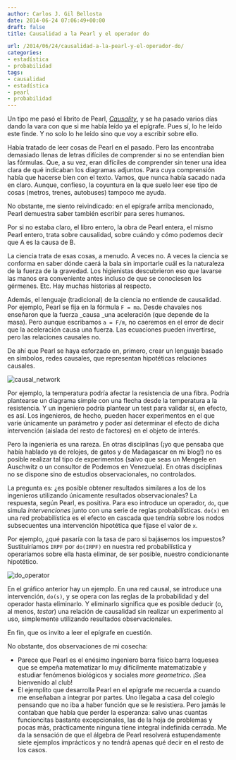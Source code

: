 ```yaml
---
author: Carlos J. Gil Bellosta
date: 2014-06-24 07:06:49+00:00
draft: false
title: Causalidad a la Pearl y el operador do

url: /2014/06/24/causalidad-a-la-pearl-y-el-operador-do/
categories:
- estadística
- probabilidad
tags:
- causalidad
- estadística
- pearl
- probabilidad
---
```


Un tipo me pasó el librito de Pearl, [_Causality_](http://bayes.cs.ucla.edu/BOOK-2K/index.html), y se ha pasado varios días dando la vara con que si me había leído ya el epígrafe. Pues sí, lo he leído este finde. Y no solo lo he leído sino que voy a escribir sobre ello.

Había tratado de leer cosas de Pearl en el pasado. Pero las encontraba demasiado llenas de letras difíciles de comprender si no se entendían bien las fórmulas. Que, a su vez, eran difíciles de comprender sin tener una idea clara de qué indicaban los diagramas adjuntos. Para cuya comprensión había que hacerse bien con el texto. Vamos, que nunca había sacado nada en claro. Aunque, confieso, la coyuntura en la que suelo leer ese tipo de cosas (metros, trenes, autobuses) tampoco me ayuda.

No obstante, me siento reivindicado: en el epígrafe arriba mencionado, Pearl demuestra saber también escribir para seres humanos.

Por si no estaba claro, el libro entero, la obra de Pearl entera, el mismo Pearl entero, trata sobre causalidad, sobre cuándo y cómo podemos decir que A es la causa de B.

La ciencia trata de esas cosas, a menudo. A veces no. A veces la ciencia se conforma en saber dónde caerá la bala sin importarle cuál es la naturaleza de la fuerza de la gravedad. Los higienistas descubrieron eso que lavarse las manos era conveniente antes incluso de que se conociesen los gérmenes. Etc. Hay muchas historias al respecto.

Además, el lenguaje (tradicional) de la ciencia no entiende de causalidad. Por ejemplo, Pearl se fija en la fórmula `F = ma`. Desde chavales nos enseñaron que la fuerza _causa _una aceleración (que depende de la masa). Pero aunque escribamos `a = F/m`, no caeremos en el error de decir que la aceleración causa una fuerza. Las ecuaciones pueden invertirse, pero las relaciones causales no.

De ahí que Pearl se haya esforzado en, primero, crear un lenguaje basado en símbolos, redes causales, que representan hipotéticas relaciones causales.

![causal_network](/wp-uploads/2014/06/causal_network.png)

Por ejemplo, la temperatura podría afectar la resistencia de una fibra. Podría plantearse un diagrama simple con una flecha desde la temperatura a la resistencia. Y un ingeniero podría plantear un test para validar si, en efecto, es así. Los ingenieros, de hecho, pueden hacer experimentos en el que varíe únicamente un parámetro y poder así determinar el efecto de dicha intervención (aislada del resto de factores) en el objeto de interés.

Pero la ingeniería es una rareza. En otras disciplinas (¡yo que pensaba que había hablado ya de relojes, de gatos y de Madagascar en mi blog!) no es posible realizar tal tipo de experimentos (salvo que seas un Mengele en Auschwitz o un consultor de Podemos en Venezuela). En otras disciplinas no se dispone sino de estudios observacionales, no controlados.

La pregunta es: ¿es posible obtener resultados similares a los de los ingenieros utilizando únicamente resultados observacionales? La respuesta, según Pearl, es positiva. Para eso introduce un operador, `do`, que simula _intervenciones_ junto con una serie de reglas probabilísticas. `do(x)` en una red probabilística es el efecto en cascada que tendría sobre los nodos subsecuentes una intervención hipotética que fijase el valor de `x`.

Por ejemplo, ¿qué pasaría con la tasa de paro si bajásemos los impuestos? Sustituiríamos `IRPF` por `do(IRPF)` en nuestra red probabilística y operaríamos sobre ella hasta eliminar, de ser posible, nuestro condicionante hipotético.

![do_operator](/wp-uploads/2014/06/do_operator.png)

En el gráfico anterior hay un ejemplo. En una red causal, se introduce una intervención, `do(s)`, y se opera con las reglas de la probabilidad y del operador hasta eliminarlo. Y eliminarlo significa que es posible deducir (o, al menos, _testar_) una relación de causalidad sin realizar un experimento al uso, simplemente utilizando resultados observacionales.

En fin, que os invito a leer el epígrafe en cuestión.

No obstante, dos observaciones de mi cosecha:

* Parece que Pearl es el enésimo ingeniero barra físico barra loquesea que se empeña matematizar lo muy difícilmente matematizable y estudiar fenómenos biológicos y sociales _more geometrico_. ¡Sea bienvenido al club!
* El ejemplito que desarrolla Pearl en el epígrafe me recuerda a cuando me enseñaban a integrar por partes. Uno llegaba a casa del colegio pensando que no iba a haber función que se le resistiera. Pero jamás le contaban que había que perder la esperanza: salvo unas cuantas funcioncitas bastante excepcionales, las de la hoja de problemas y pocas más, prácticamente ninguna tiene integral indefinida cerrada. Me da la sensación de que el álgebra de Pearl resolverá estupendamente siete ejemplos imprácticos y no tendrá apenas qué decir en el resto de los casos.

